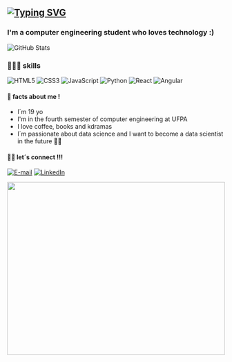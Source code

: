 [![Typing SVG](https://readme-typing-svg.demolab.com?font=Noto+Sans+MonoPause&weight=700&size=24&duration=4999&pause=1000&color=ffafcc&&vCenter=true&width=435&lines=Hi!+I%C2%B4m+Thalia++%F0%9F%9A%80)](https://git.io/typing-svg)
---
###  I'm a computer engineering student who loves technology :)

![GitHub Stats](https://github-readme-stats.vercel.app/api?username=thaliaramoss&hide_title=true&theme=transparent&bg_color=000&border_color=ffafcc&show_icons=true&icon_color=ffafcc&title_color=ffafcc&text_color=fff)

### 👩🏻‍💻 skills
![HTML5](https://img.shields.io/badge/HTML5-000?style=for-the-badge&logo=html5&logoColor=ffafcc)
![CSS3](https://img.shields.io/badge/CSS3-000?style=for-the-badge&logo=css3&logoColor=ffafcc)
![JavaScript](https://img.shields.io/badge/JavaScript-000?style=for-the-badge&logo=javascript&logoColor=ffafcc)
![Python](https://img.shields.io/badge/Python-000?style=for-the-badge&logo=python&logoColor=ffafcc)
![React](https://img.shields.io/badge/React-000?style=for-the-badge&logo=react&logoColor=ffafcc)
![Angular](https://img.shields.io/badge/Angular-000?style=for-the-badge&logo=angular&logoColor=ffafcc)

#### 🪩 facts about me !
- I´m 19 yo
- I'm in the fourth semester of computer engineering at UFPA
- I love coffee, books and kdramas
- I´m passionate about data science and I want to become a data scientist in the future 🤞🏻


#### 👋🏻 let´s connect !!!
[![E-mail](https://img.shields.io/badge/-Email-000?style=for-the-badge&logo=microsoft-outlook&logoColor=ffafcc&color:ff5d8f)](mailto:thzliaramos@gmail.com)
[![LinkedIn](https://img.shields.io/badge/-LinkedIn-000?style=for-the-badge&logo=linkedin&logoColor=ffafcc&color:ff5d8f)](https://www.linkedin.com/in/thaliaramoss)

<img width="100%" height="400px" src="https://i.pinimg.com/originals/d0/bf/c7/d0bfc76da6de38f91bcec23efe85082a.gif"/>

